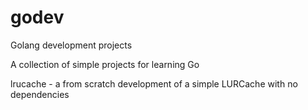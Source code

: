 # godev
Golang development projects

A collection of simple projects for learning Go

lrucache - a from scratch development of a simple LURCache with no dependencies

